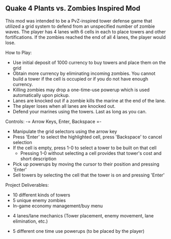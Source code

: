 Quake 4 Plants vs. Zombies Inspired Mod
----------------------------------------
This mod was intended to be a PvZ-inspired tower defense game that utilized a grid system to defend from an unspecified
number of zombie waves. The player has 4 lanes with 6 cells in each to place towers and other fortifications. If the
zombies reached the end of all 4 lanes, the player would lose. 

How to Play: 
- Use initial deposit of 1000 currency to buy towers and place them on the grid
- Obtain more currency by eliminating incoming zombies. You cannot build a tower if the cell is
  occupied or if you do not have enough currency.
- Killing zombies may drop a one-time-use powerup which is used automatically upon pickup.
- Lanes are knocked out if a zombie kills the marine at the end of the lane.
- The player loses when all lanes are knocked out.
- Defend your marines using the towers. Last as long as you can.

Controls:
-= Arrow Keys, Enter, Backspace =-
- Manipulate the grid selectors using the arrow key
- Press 'Enter' to select the highlighted cell, press 'Backspace' to cancel selection
- If the cell is empty, press 1-0 to select a tower to be built on that cell
    - Pressing 1-0 without selecting a cell provides that tower's cost and short description
- Pick up powerups by moving the cursor to their position and pressing 'Enter'
- Sell towers by selecting the cell that the tower is on and pressing 'Enter'

Project Deliverables:
- 10 different kinds of towers
- 5 unique enemy zombies
- In-game economy management/buy menu
+ 4 lanes/lane mechanics (Tower placement, enemy movement, lane elimination, etc.)
- 5 different one time use powerups (to be placed by the player)
